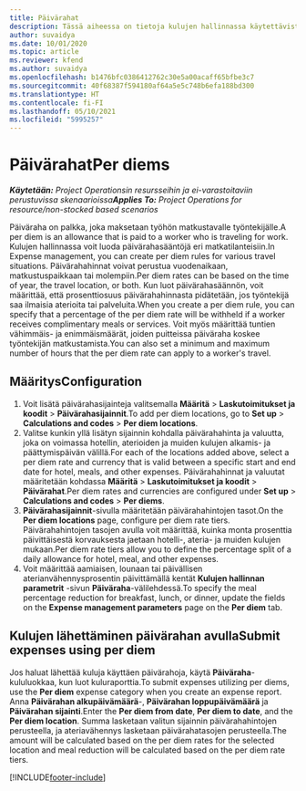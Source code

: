 ```yaml
---
title: Päivärahat
description: Tässä aiheessa on tietoja kulujen hallinnassa käytettävistä päivärahasäännöistä.
author: suvaidya
ms.date: 10/01/2020
ms.topic: article
ms.reviewer: kfend
ms.author: suvaidya
ms.openlocfilehash: b1476bfc0386412762c30e5a00acaff65bfbe3c7
ms.sourcegitcommit: 40f68387f594180af64a5e5c748b6efa188bd300
ms.translationtype: HT
ms.contentlocale: fi-FI
ms.lasthandoff: 05/10/2021
ms.locfileid: "5995257"
---
```

# <a name="per-diems"></a><span data-ttu-id="c2dbc-103">Päivärahat</span><span class="sxs-lookup"><span data-stu-id="c2dbc-103">Per diems</span></span>

<span data-ttu-id="c2dbc-104">_**Käytetään:** Project Operationsin resursseihin ja ei-varastoitaviin perustuvissa skenaarioissa_</span><span class="sxs-lookup"><span data-stu-id="c2dbc-104">_**Applies To:** Project Operations for resource/non-stocked based scenarios_</span></span>


<span data-ttu-id="c2dbc-105">Päiväraha on palkka, joka maksetaan työhön matkustavalle työntekijälle.</span><span class="sxs-lookup"><span data-stu-id="c2dbc-105">A per diem is an allowance that is paid to a worker who is traveling for work.</span></span> <span data-ttu-id="c2dbc-106">Kulujen hallinnassa voit luoda päivärahasääntöjä eri matkatilanteisiin.</span><span class="sxs-lookup"><span data-stu-id="c2dbc-106">In Expense management, you can create per diem rules for  various travel situations.</span></span> <span data-ttu-id="c2dbc-107">Päivärahahinnat voivat perustua vuodenaikaan, matkustuspaikkaan tai molempiin.</span><span class="sxs-lookup"><span data-stu-id="c2dbc-107">Per diem rates can be based on the time of year, the travel location, or both.</span></span> <span data-ttu-id="c2dbc-108">Kun luot päivärahasäännön, voit määrittää, että prosenttiosuus päivärahahinnasta pidätetään, jos työntekijä saa ilmaisia aterioita tai palveluita.</span><span class="sxs-lookup"><span data-stu-id="c2dbc-108">When you create a per diem  rule, you can specify that a percentage of the per diem rate will be withheld if a worker receives complimentary meals or services.</span></span> <span data-ttu-id="c2dbc-109">Voit myös määrittää tuntien vähimmäis- ja enimmäismäärät, joiden puitteissa päiväraha koskee työntekijän matkustamista.</span><span class="sxs-lookup"><span data-stu-id="c2dbc-109">You can also set a minimum and maximum number of hours that the per diem rate can apply to a worker's travel.</span></span>

## <a name="configuration"></a><span data-ttu-id="c2dbc-110">Määritys</span><span class="sxs-lookup"><span data-stu-id="c2dbc-110">Configuration</span></span> 

1. <span data-ttu-id="c2dbc-111">Voit lisätä päivärahasijainteja valitsemalla **Määritä** > **Laskutoimitukset ja koodit** > **Päivärahasijainnit**.</span><span class="sxs-lookup"><span data-stu-id="c2dbc-111">To add per diem locations, go to **Set up** > **Calculations and codes** > **Per diem locations**.</span></span>
2. <span data-ttu-id="c2dbc-112">Valitse kunkin yllä lisätyn sijainnin kohdalla päivärahahinta ja valuutta, joka on voimassa hotellin, aterioiden ja muiden kulujen alkamis- ja päättymispäivän välillä.</span><span class="sxs-lookup"><span data-stu-id="c2dbc-112">For each of the locations added above, select a per diem rate and currency that is valid between a specific start and end date for hotel, meals, and other expenses.</span></span> <span data-ttu-id="c2dbc-113">Päivärahahinnat ja valuutat määritetään kohdassa **Määritä** > **Laskutoimitukset ja koodit** > **Päivärahat**.</span><span class="sxs-lookup"><span data-stu-id="c2dbc-113">Per diem rates and currencies are configured under **Set up** > **Calculations and codes** > **Per diems**.</span></span>
3. <span data-ttu-id="c2dbc-114">**Päivärahasijainnit**-sivulla määritetään päivärahahintojen tasot.</span><span class="sxs-lookup"><span data-stu-id="c2dbc-114">On the **Per diem locations** page, configure per diem rate tiers.</span></span> <span data-ttu-id="c2dbc-115">Päivärahahintojen tasojen avulla voit määrittää, kuinka monta prosenttia päivittäisestä korvauksesta jaetaan hotelli-, ateria- ja muiden kulujen mukaan.</span><span class="sxs-lookup"><span data-stu-id="c2dbc-115">Per diem rate tiers allow you to define the percentage split of a daily allowance for hotel, meal, and other expenses.</span></span> 
4. <span data-ttu-id="c2dbc-116">Voit määrittää aamiaisen, lounaan tai päivällisen aterianvähennysprosentin päivittämällä kentät **Kulujen hallinnan parametrit** -sivun **Päiväraha**-välilehdessä.</span><span class="sxs-lookup"><span data-stu-id="c2dbc-116">To specify the meal percentage reduction for breakfast, lunch, or dinner, update the fields on the **Expense management parameters** page on the **Per diem** tab.</span></span> 
    
## <a name="submit-expenses-using-per-diem"></a><span data-ttu-id="c2dbc-117">Kulujen lähettäminen päivärahan avulla</span><span class="sxs-lookup"><span data-stu-id="c2dbc-117">Submit expenses using per diem</span></span>
<span data-ttu-id="c2dbc-118">Jos haluat lähettää kuluja käyttäen päivärahoja, käytä **Päiväraha**-kululuokkaa, kun luot kuluraporttia.</span><span class="sxs-lookup"><span data-stu-id="c2dbc-118">To submit expenses utilizing per diems, use the **Per diem** expense category when you create an expense report.</span></span> <span data-ttu-id="c2dbc-119">Anna **Päivärahan alkupäivämäärä**-, **Päivärahan loppupäivämäärä** ja **Päivärahan sijainti**.</span><span class="sxs-lookup"><span data-stu-id="c2dbc-119">Enter the **Per diem from date**, **Per diem to date**,  and the **Per diem location**.</span></span> <span data-ttu-id="c2dbc-120">Summa lasketaan valitun sijainnin päivärahahintojen perusteella, ja ateriavähennys lasketaan päivärahatasojen perusteella.</span><span class="sxs-lookup"><span data-stu-id="c2dbc-120">The amount will be calculated based on the per diem rates for the selected location and meal reduction will be calculated based on the per diem rate tiers.</span></span>


[!INCLUDE[footer-include](../includes/footer-banner.md)]